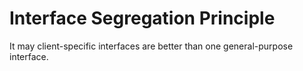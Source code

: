 # Interface Segregation Principle

It may client-specific interfaces are better than one general-purpose interface.
